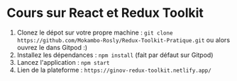 # Cours sur React et Redux Toolkit

1. Clonez le dépot sur votre propre machine : `git clone https://github.com/Mokambo-Rosly/Redux-Toolkit-Pratique.git` ou alors ouvrez le dans Gitpod :)
2. Installez les dépendances : `npm install` (fait par défaut sur Gitpod)
3. Lancez l'application : `npm start`
4. Lien de la plateforme : `https://ginov-redux-toolkit.netlify.app/`